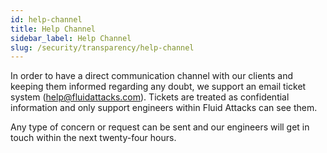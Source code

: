 ```yaml
---
id: help-channel
title: Help Channel
sidebar_label: Help Channel
slug: /security/transparency/help-channel
---
```


In order to have a direct communication channel with our clients
and keeping them informed regarding any doubt,
we support an email ticket system (help@fluidattacks.com).
Tickets are treated as confidential information and only
support engineers within Fluid Attacks can see them.

Any type of concern or request can be sent and our engineers will get
in touch within the next twenty-four hours.
